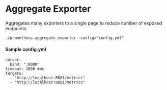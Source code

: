 Aggregate Exporter
============================

Aggregates many exporters to a single page to reduce number of
exposed endpoints.

```
./prometheus-aggregate-exporter -config="config.yml"
```

#### Sample config.yml

```
server:
  bind: ":8080"
timeout: 1000 #ms
targets:
  - "http://localhost:8081/metrics"
  - "http://localhost:8081/metrics"
```

